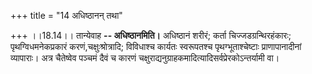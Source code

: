 +++
title = "14 अधिष्ठानन् तथा"

+++
।।18.14।। तान्येवाह **-- अधिष्ठानमिति।** अधिष्ठानं शरीरं; कर्ता
चिज्जडग्रन्थिरहंकारः; पृथग्विधमनेकप्रकारं करणं,चक्षुःश्रोत्रादि;
विविधाश्च कार्यतः स्वरूपतश्च पृथग्भूताश्चेष्टाः प्राणापानादीनां
व्यापाराः। अत्र चैतेष्वेव पञ्चमं दैवं च कारणं
चक्षुराद्यनुग्राहकमादित्यादिसर्वप्रेरकोऽन्तर्यामी वा।
